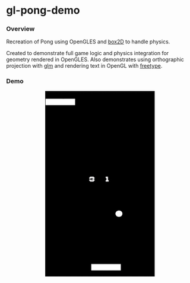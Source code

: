 # gl-pong-demo

### Overview

Recreation of Pong using OpenGLES and [box2D](https://box2d.org/) to handle physics.

Created to demonstrate full game logic and physics integration for geometry rendered in OpenGLES. Also demonstrates using orthographic projection with [glm](https://github.com/g-truc/glm/) and rendering text in OpenGL with [freetype](https://freetype.org/).

### Demo

<p align="center">
    <img src="https://github.com/jake-pauls/gl-pong-demo/blob/main/demo/gl-pong-demo.gif" alt="gl-pong-demo" width="295px" height="500px" />
</p>

